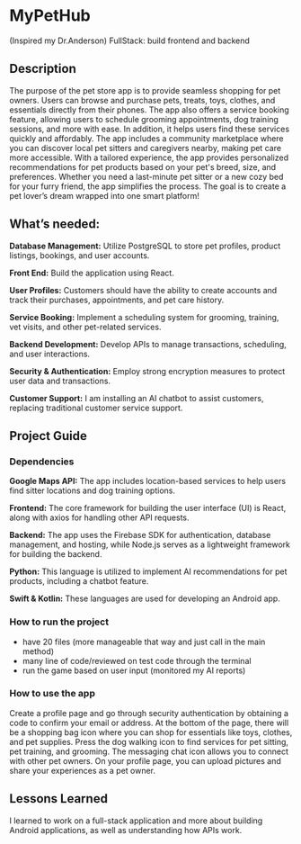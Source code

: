  # MyPetHub
 (Inspired my Dr.Anderson) FullStack: build frontend and backend

 ##  Description
The purpose of the pet store app is to provide seamless shopping for pet owners. Users can browse and purchase pets, treats, toys, clothes, and essentials directly from their phones. The app also offers a service booking feature, allowing users to schedule grooming appointments, dog training sessions, and more with ease. In addition, it helps users find these services quickly and affordably. The app includes a community marketplace where you can discover local pet sitters and caregivers nearby, making pet care more accessible. With a tailored experience, the app provides personalized recommendations for pet products based on your pet's breed, size, and preferences. Whether you need a last-minute pet sitter or a new cozy bed for your furry friend, the app simplifies the process. The goal is to create a pet lover’s dream wrapped into one smart platform!

## What’s needed:
**Database Management:** Utilize PostgreSQL to store pet profiles, product listings, bookings, and user accounts.

**Front End:** Build the application using React.

**User Profiles:** Customers should have the ability to create accounts and track their purchases, appointments, and pet care history.

**Service Booking:** Implement a scheduling system for grooming, training, vet visits, and other pet-related services.

**Backend Development:** Develop APIs to manage transactions, scheduling, and user interactions.

**Security & Authentication:** Employ strong encryption measures to protect user data and transactions.

**Customer Support:** I am installing an AI chatbot to assist customers, replacing traditional customer service support.

## Project Guide
 ### Dependencies
**Google Maps API:** The app includes location-based services to help users find sitter locations and dog training options.

**Frontend:** The core framework for building the user interface (UI) is React, along with axios for handling other API requests.

**Backend:** The app uses the Firebase SDK for authentication, database management, and hosting, while Node.js serves as a lightweight framework for building the backend.

**Python:** This language is utilized to implement AI recommendations for pet products, including a chatbot feature.

**Swift & Kotlin:** These languages are used for developing an Android app.

 ### How to run the project
 - have 20 files (more manageable that way and just call in the main method)
 - many line of code/reviewed on test code through the terminal
 - run the game based on user input (monitored my AI reports)
 ### How to use the app
Create a profile page and go through security authentication by obtaining a code to confirm your email or address. 
At the bottom of the page, there will be a shopping bag icon where you can shop for essentials like toys, clothes, and pet supplies. 
Press the dog walking icon to find services for pet sitting, pet training, and grooming. 
The messaging chat icon allows you to connect with other pet owners. 
On your profile page, you can upload pictures and share your experiences as a pet owner.
 ## Lessons Learned
I learned to work on a full-stack application and more about building Android applications, as well as understanding how APIs work.
